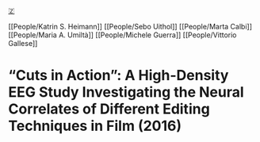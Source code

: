 [🇿](zotero://select/library/items/ZTL5FT5B)

[[People/Katrin S. Heimann]] [[People/Sebo Uithol]] [[People/Marta Calbi]] [[People/Maria A. Umiltà]] [[People/Michele Guerra]] [[People/Vittorio Gallese]] 
# “Cuts in Action”: A High-Density EEG Study Investigating the Neural Correlates of Different Editing Techniques in Film (2016)


